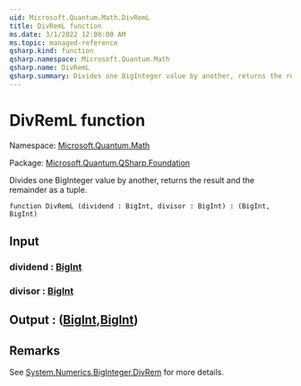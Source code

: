 ```yaml
---
uid: Microsoft.Quantum.Math.DivRemL
title: DivRemL function
ms.date: 3/1/2022 12:00:00 AM
ms.topic: managed-reference
qsharp.kind: function
qsharp.namespace: Microsoft.Quantum.Math
qsharp.name: DivRemL
qsharp.summary: Divides one BigInteger value by another, returns the result and the remainder as a tuple.
---
```


# DivRemL function

Namespace: [Microsoft.Quantum.Math](xref:Microsoft.Quantum.Math)

Package: [Microsoft.Quantum.QSharp.Foundation](https://nuget.org/packages/Microsoft.Quantum.QSharp.Foundation)


Divides one BigInteger value by another, returns the result and the remainder as a tuple.

```qsharp
function DivRemL (dividend : BigInt, divisor : BigInt) : (BigInt, BigInt)
```


## Input

### dividend : [BigInt](xref:microsoft.quantum.qsharp.valueliterals#bigint-literals)




### divisor : [BigInt](xref:microsoft.quantum.qsharp.valueliterals#bigint-literals)





## Output : ([BigInt](xref:microsoft.quantum.qsharp.valueliterals#bigint-literals),[BigInt](xref:microsoft.quantum.qsharp.valueliterals#bigint-literals))



## Remarks

See [System.Numerics.BigInteger.DivRem](https://docs.microsoft.com/dotnet/api/system.numerics.biginteger.divrem) for more details.